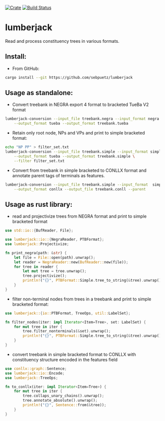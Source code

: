 [![Crate](https://img.shields.io/crates/v/lumberjack.svg)](https://crates.io/crates/lumberjack)
[![Build Status](https://travis-ci.org/sebpuetz/lumberjack.svg?branch=master)](https://travis-ci.org/sebpuetz/lumberjack)

# lumberjack
Read and process constituency trees in various formats.

## Install:
* From GitHub:
```bash
cargo install --git https://github.com/sebpuetz/lumberjack
```

## Usage as standalone:

* Convert treebank in NEGRA export 4 format to bracketed TueBa V2 format
```bash
lumberjack-conversion --input_file treebank.negra --input_format negra \
    --output_format tueba --output_format treebank.tueba
``` 
* Retain only root node, NPs and VPs and print to simple bracketed format:
```bash
echo "NP PP" > filter_set.txt
lumberjack-conversion --input_file treebank.simple --input_format simple \
    --output_format tueba --output_format treebank.simple \
    --filter filter_set.txt
```
* Convert from treebank in simple bracketed to CONLLX format and annotate
parent tags of terminals as features.
```bash
lumberjack-conversion --input_file treebank.simple --input_format  simple\
    --output_format conllx --output_file treebank.conll --parent 
```

## Usage as rust library:
* read and projectivize trees from NEGRA format and print to simple
 bracketed format
```rust
use std::io::{BufReader, File};

use lumberjack::io::{NegraReader, PTBFormat};
use lumberjack::Projectivize;

fn print_negra(path: &str) {
    let file = File::open(path).unwrap();
    let reader = NegraReader::new(BufReader::new(file));
    for tree in reader {
        let mut tree = tree.unwrap();
        tree.projectivize();
        println!("{}", PTBFormat::Simple.tree_to_string(&tree).unwrap());
    }
}
```
* filter non-terminal nodes from trees in a treebank and print to
 simple bracketed format:
```rust
use lumberjack::{io::PTBFormat, TreeOps, util::LabelSet};

fn filter_nodes(iter: impl Iterator<Item=Tree>, set: LabelSet) {
    for mut tree in iter {
        tree.filter_nonterminals(&set).unwrap();
        println!("{}", PTBFormat::Simple.tree_to_string(&tree).unwrap());
    }
}
```
* convert treebank in simple bracketed format to CONLLX with constituency structure
encoded in the features field
```rust
use conllx::graph::Sentence;
use lumberjack::io::Encode;
use lumberjack::TreeOps;

fn to_conllx(iter: impl Iterator<Item=Tree>) {
    for mut tree in iter {
        tree.collaps_unary_chains().unwrap();
        tree.annotate_absolute().unwrap();
        println!("{}", Sentence::from(&tree));    
    }
}
```
